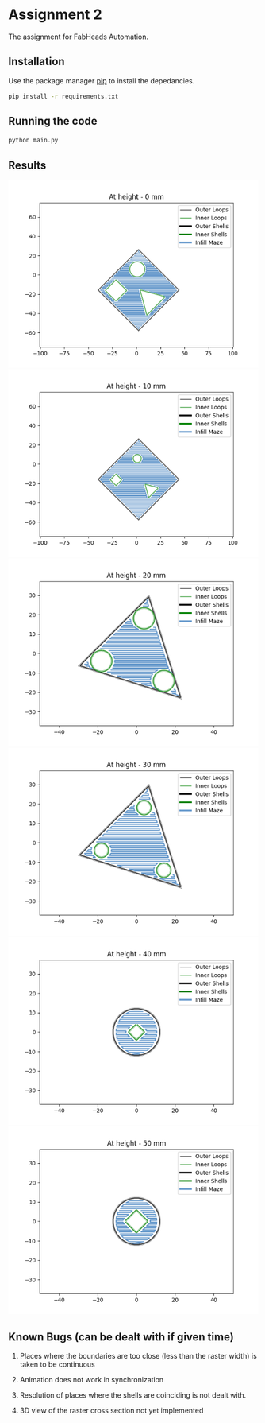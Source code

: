 # Assignment 2

The assignment for FabHeads Automation.

## Installation

Use the package manager [pip](https://pip.pypa.io/en/stable/) to install the depedancies.

```bash
pip install -r requirements.txt
```
## Running the code

```bash
python main.py
```

## Results

![alt text](Figure_1.png "At Height 00mm")
![alt text](Figure_2.png "At Height 10mm")
![alt text](Figure_3.png "At Height 20mm")
![alt text](Figure_4.png "At Height 30mm")
![alt text](Figure_5.png "At Height 40mm")
![alt text](Figure_6.png "At Height 50mm")

## Known Bugs (can be dealt with if given time)
 1. Places where the boundaries are too close (less than the raster width) is taken to be continuous

2. Animation does not work in synchronization

3. Resolution of places where the shells are coinciding is not dealt with. 

4. 3D view of the raster cross section not yet implemented